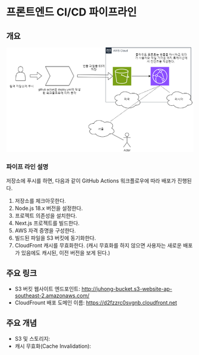 # 프론트엔드 CI/CD 파이프라인
## 개요
![alt text](workflow.png)

### 파이프 라인 설명
저장소에 푸시를 하면, 다음과 같이 GitHub Actions 워크플로우에 따라 배포가 진행된다.

1. 저장소를 체크아웃한다.
2. Node.js 18.x 버전을 설정한다.
3. 프로젝트 의존성을 설치한다.
4. Next.js 프로젝트를 빌드한다.
5. AWS 자격 증명을 구성한다.
6. 빌드된 파일을 S3 버킷에 동기화한다.
7. CloudFront 캐시를 무효화한다. (캐시 무효화를 하지 않으면 사용자는 새로운 배포가 있음에도 캐시된, 이전 버전을 보게 된다.)

## 주요 링크

- S3 버킷 웹사이트 엔드포인트: http://juhong-bucket.s3-website-ap-southeast-2.amazonaws.com/
- CloudFrount 배포 도메인 이름: https://d2fzzrc0svgnb.cloudfront.net

## 주요 개념
- S3 및 스토리지: 
- 캐시 무효화(Cache Invalidation): 